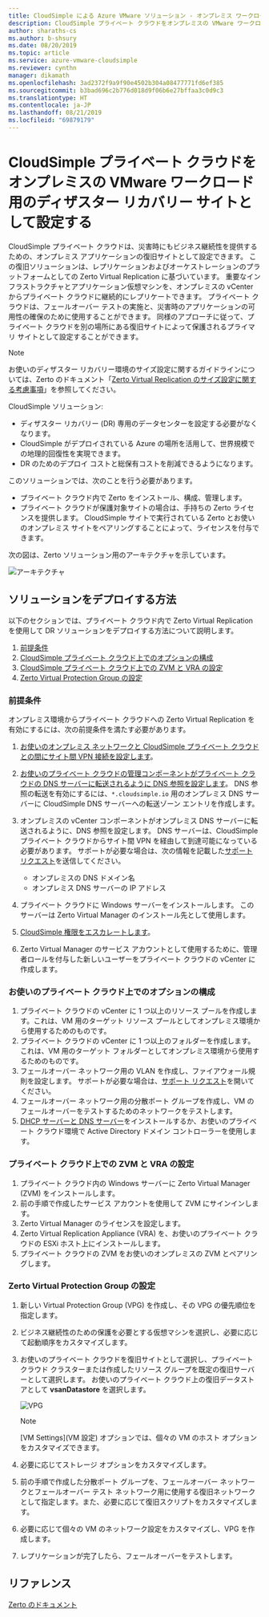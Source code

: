 ```yaml
---
title: CloudSimple による Azure VMware ソリューション - オンプレミス ワークロード用のディザスター サイトとしてプライベート クラウドを使用する
description: CloudSimple プライベート クラウドをオンプレミスの VMware ワークロード用のディザスター リカバリー サイトとして設定する方法について説明します
author: sharaths-cs
ms.author: b-shsury
ms.date: 08/20/2019
ms.topic: article
ms.service: azure-vmware-cloudsimple
ms.reviewer: cynthn
manager: dikamath
ms.openlocfilehash: 3ad2372f9a9f90e4502b304a08477771fd6ef385
ms.sourcegitcommit: b3bad696c2b776d018d9f06b6e27bffaa3c0d9c3
ms.translationtype: HT
ms.contentlocale: ja-JP
ms.lasthandoff: 08/21/2019
ms.locfileid: "69879179"
---
```

# <a name="set-up-cloudsimple-private-cloud-as-a-disaster-recovery-site-for-on-premises-vmware-workloads"></a>CloudSimple プライベート クラウドをオンプレミスの VMware ワークロード用のディザスター リカバリー サイトとして設定する

CloudSimple プライベート クラウドは、災害時にもビジネス継続性を提供するための、オンプレミス アプリケーションの復旧サイトとして設定できます。 この復旧ソリューションは、レプリケーションおよびオーケストレーションのプラットフォームとしての Zerto Virtual Replication に基づいています。 重要なインフラストラクチャとアプリケーション仮想マシンを、オンプレミスの vCenter からプライベート クラウドに継続的にレプリケートできます。 プライベート クラウドは、フェールオーバー テストの実施と、災害時のアプリケーションの可用性の確保のために使用することができます。 同様のアプローチに従って、プライベート クラウドを別の場所にある復旧サイトによって保護されるプライマリ サイトとして設定することができます。

> [!NOTE]
> お使いのディザスター リカバリー環境のサイズ設定に関するガイドラインについては、Zerto のドキュメント「[Zerto Virtual Replication のサイズ設定に関する考慮事項](http://s3.amazonaws.com/zertodownload_docs/5.5U3/Zerto%20Virtual%20Replication%20Sizing.pdf)」を参照してください。

CloudSimple ソリューション:

* ディザスター リカバリー (DR) 専用のデータセンターを設定する必要がなくなります。
* CloudSimple がデプロイされている Azure の場所を活用して、世界規模での地理的回復性を実現できます。
* DR のためのデプロイ コストと総保有コストを削減できるようになります。

このソリューションでは、次のことを行う必要があります。

* プライベート クラウド内で Zerto をインストール、構成、管理します。
* プライベート クラウドが保護対象サイトの場合は、手持ちの Zerto ライセンスを提供します。 CloudSimple サイトで実行されている Zerto とお使いのオンプレミス サイトをペアリングすることによって、ライセンスを付与できます。

次の図は、Zerto ソリューション用のアーキテクチャを示しています。

![アーキテクチャ](media/cloudsimple-zerto-architecture.png)

## <a name="how-to-deploy-the-solution"></a>ソリューションをデプロイする方法

以下のセクションでは、プライベート クラウド内で Zerto Virtual Replication を使用して DR ソリューションをデプロイする方法について説明します。

1. [前提条件](#prerequisites)
2. [CloudSimple プライベート クラウド上でのオプションの構成](#optional-configuration-on-your-private-cloud)
3. [CloudSimple プライベート クラウド上での ZVM と VRA の設定](#set-up-zvm-and-vra-on-your-private-cloud)
4. [Zerto Virtual Protection Group の設定](#set-up-zerto-virtual-protection-group)

### <a name="prerequisites"></a>前提条件

オンプレミス環境からプライベート クラウドへの Zerto Virtual Replication を有効にするには、次の前提条件を満たす必要があります。

1. [お使いのオンプレミス ネットワークと CloudSimple プライベート クラウドとの間にサイト間 VPN 接続を設定します](set-up-vpn.md)。
2. [お使いのプライベート クラウドの管理コンポーネントがプライベート クラウドの DNS サーバーに転送されるように DNS 参照を設定します](on-premises-dns-setup.md)。  DNS 参照の転送を有効にするには、`*.cloudsimple.io` 用のオンプレミス DNS サーバーに CloudSimple DNS サーバーへの転送ゾーン エントリを作成します。
3. オンプレミスの vCenter コンポーネントがオンプレミス DNS サーバーに転送されるように、DNS 参照を設定します。  DNS サーバーは、CloudSimple プライベート クラウドからサイト間 VPN を経由して到達可能になっている必要があります。 サポートが必要な場合は、次の情報を記載した[サポート リクエスト](https://portal.azure.com/#blade/Microsoft_Azure_Support/HelpAndSupportBlade/newsupportrequest)を送信してください。  

    * オンプレミスの DNS ドメイン名
    * オンプレミス DNS サーバーの IP アドレス

4. プライベート クラウドに Windows サーバーをインストールします。 このサーバーは Zerto Virtual Manager のインストール先として使用します。
5. [CloudSimple 権限をエスカレートします](escalate-private-cloud-privileges.md)。
6. Zerto Virtual Manager のサービス アカウントとして使用するために、管理者ロールを付与した新しいユーザーをプライベート クラウドの vCenter に作成します。

### <a name="optional-configuration-on-your-private-cloud"></a>お使いのプライベート クラウド上でのオプションの構成

1. プライベート クラウドの vCenter に 1 つ以上のリソース プールを作成します。これは、VM 用のターゲット リソース プールとしてオンプレミス環境から使用するためのものです。
2. プライベート クラウドの vCenter に 1 つ以上のフォルダーを作成します。これは、VM 用のターゲット フォルダーとしてオンプレミス環境から使用するためのものです。
3. フェールオーバー ネットワーク用の VLAN を作成し、ファイアウォール規則を設定します。 サポートが必要な場合は、[サポート リクエスト](https://portal.azure.com/#blade/Microsoft_Azure_Support/HelpAndSupportBlade/newsupportrequest)を開いてください。
4. フェールオーバー ネットワーク用の分散ポート グループを作成し、VM のフェールオーバーをテストするためのネットワークをテストします。
5. [DHCP サーバーと DNS サーバー](dns-dhcp-setup.md)をインストールするか、お使いのプライベート クラウド環境で Active Directory ドメイン コントローラーを使用します。

### <a name="set-up-zvm-and-vra-on-your-private-cloud"></a>プライベート クラウド上での ZVM と VRA の設定

1. プライベート クラウド内の Windows サーバーに Zerto Virtual Manager (ZVM) をインストールします。
2. 前の手順で作成したサービス アカウントを使用して ZVM にサインインします。
3. Zerto Virtual Manager のライセンスを設定します。
4. Zerto Virtual Replication Appliance (VRA) を、お使いのプライベート クラウドの ESXi ホスト上にインストールします。
5. プライベート クラウドの ZVM をお使いのオンプレミスの ZVM とペアリングします。

### <a name="set-up-zerto-virtual-protection-group"></a>Zerto Virtual Protection Group の設定

1. 新しい Virtual Protection Group (VPG) を作成し、その VPG の優先順位を指定します。
2. ビジネス継続性のための保護を必要とする仮想マシンを選択し、必要に応じて起動順序をカスタマイズします。
3. お使いのプライベート クラウドを復旧サイトとして選択し、プライベート クラウド クラスターまたは作成したリソース グループを既定の復旧サーバーとして選択します。 お使いのプライベート クラウド上の復旧データストアとして **vsanDatastore** を選択します。

    ![VPG](media/cloudsimple-zerto-vpg.png)

    > [!NOTE]
    > [VM Settings]\(VM 設定\) オプションでは、個々の VM のホスト オプションをカスタマイズできます。

4. 必要に応じてストレージ オプションをカスタマイズします。
5. 前の手順で作成した分散ポート グループを、フェールオーバー ネットワークとフェールオーバー テスト ネットワーク用に使用する復旧ネットワークとして指定します。また、必要に応じて復旧スクリプトをカスタマイズします。
6. 必要に応じて個々の VM のネットワーク設定をカスタマイズし、VPG を作成します。
7. レプリケーションが完了したら、フェールオーバーをテストします。

## <a name="reference"></a>リファレンス

[Zerto のドキュメント](https://www.zerto.com/myzerto/technical-documentation/)
